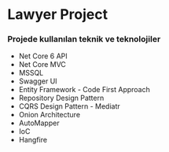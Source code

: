 # Lawyer Project
### Projede kullanılan teknik ve teknolojiler
* Net Core 6 API
* Net Core MVC
*	MSSQL
*	Swagger UI
*	Entity Framework - Code First Approach
*	Repository Design Pattern
* CQRS Design Pattern - Mediatr
*	Onion Architecture
*	AutoMapper
*	IoC
* Hangfire
